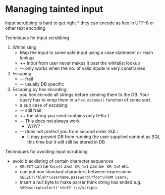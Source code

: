 # Managing tainted input

Input scrubbing is hard to get right
    * they can encode as hex in UTF-8 or other text encoding

Techniques for input scrubbing

1. Whitelisting
    * Map the input to some safe input using a case statement or Hash lookup
    * ++ input from user never makes it past the whitelist lookup
    * -- only works when the no. of valid inputs is very constrained
1. Escaping
    * -- frail
    * -- usually DB specific
1. Escaping by hex encoding
    * you hex encode all strings before sending them to the DB. Your query has to wrap them in a `hex_decode()` function of some sort.
    * a sub case of escaping
    * -- still frail
    * ++ the string you send contains only 0-9a-f
    * -- This does not always work
        * WHY?
    * -- does not protect you from second order SQLi
        * it may prevent DB from running the user supplied content as SQL this time but it will still be stored in DB


Techniques for avoiding input scrubbing

* avoid blacklisting of certain character sequences
    * `SELECT` can be `SeLeCt` and ` OR 1=1` can be ` OR 2=2` etc.
    * can put non standard characters between expressions `SELECT\*blah*\username,password\*foo*\FROM users;`
    * insert a null byte to make parser think string has ended e.g. `%00<script>alert('stuff');</script>`

